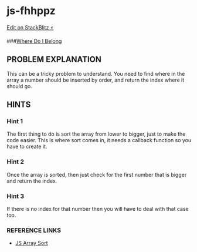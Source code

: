 # js-fhhppz

[Edit on StackBlitz ⚡️](https://stackblitz.com/edit/js-fhhppz)

###[Where Do I Belong](https://www.freecodecamp.org/learn/javascript-algorithms-and-data-structures/basic-algorithm-scripting/where-do-i-belong)

## PROBLEM EXPLANATION
This can be a tricky problem to understand.  You need to find where in the array a number should be inserted by order, and return the index where it should go.

## HINTS
### Hint 1
The first thing to do is sort the array from lower to bigger, just to make the code easier.  This is where sort comes in, it needs a callback function so you have to create it.
### Hint 2
Once the array is sorted, then just check for the first number that is bigger and return the index.
### Hint 3
If there is no index for that number then you will have to deal with that case too.

### REFERENCE LINKS
- [JS Array Sort](http://forum.freecodecamp.com/t/javascript-array-prototype-sort/14306)
